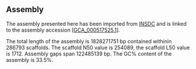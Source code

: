 **Assembly**
--------

The assembly presented here has been imported from [INSDC](http://www.insdc.org) and is linked to the assembly accession [[GCA\_000517525.1](http://www.ebi.ac.uk/ena/data/view/GCA_000517525.1)].

The total length of the assembly is 1828271751 bp contained withinin 286793 scaffolds.
The scaffold N50 value is 254089, the scaffold L50 value is 1712.
Assembly gaps span 122485139 bp. The GC% content of the assembly is 33.5%.

